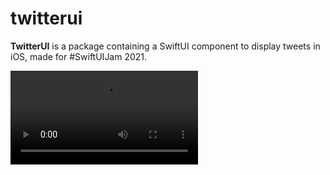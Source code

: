 # twitterui

**TwitterUI** is a package containing a SwiftUI component to display tweets in iOS, made for #SwiftUIJam 2021.

![alt text][asset]

[asset]: Assets/video.mov "alternative text"
